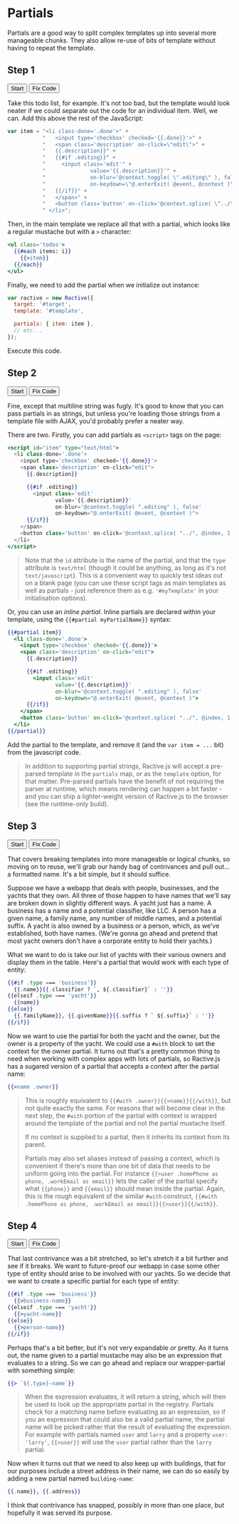 # Partials

Partials are a good way to split complex templates up into several more manageable chunks. They also allow re-use of bits of template without having to repeat the template.

## Step 1
<div class="tutorial">
  <button data-tutorial="N4IgFiBcoE5SBTAJgcwSAvgGhAF3gDxICWAbgATFIC8AOngIYxq70B8BA9CaW7QHYCCAZwDGMYgAdclGvVwIAtpIA2DBfXK4AnpIR08CAB65OMBqNxkE7AbVwEwAJjYAVAPYBaJO-Iriwg6cznyCgg7E-JIArjLu-J6iYAz8aAb8CADuHj6aqhYIYO4qSAgw1ADkAOrJMhnIwlq+AEYI5D4ZAPwVofZ2DtEq5KJqwsKVuO4+wj395OTAwADECBZglAqKwpCUGBhz8+QE-sOjwt7x+hUAdB0Is+GHhwSRMTI6epVJCKIA1s3uIwVYZgH6-ZCVRa3S57B72J7zESSFKnBhjSqlMQSaTEeLA+KJfx-AzIYisEC9GQI+ZQzHiKRWeJ7foHamLJbEABm5GupKsqWZj2pz1esVR6IqfIqrOFwtIDBU0SutIQWIZuP4sJlsoRBOaivKFQAAqJ4goTNdJigUCoEAAKcj0XkkfkoTQASiw5E5CuE921OsOBPB2h8mX4BiNvP4ChgAFEjGSHUaEKQEDGvSazcYZO7bEK2cBOFzBfCEVxhMj+JTqQRmrFJvxxeMKvXcI38QkRsRicbTTGc9dK0T7Y6QNdrpx6JnIqUjF6AIzkd09ADrXDbjZrz04-m3i04qySpaCg1CFfp0jYIBwwng8pg5HMlms5Go5AymXIACULFY03awC0DA-S4EwLA7BUYHMAguAVFgwECPMmz5AokFLChagKPBiGCCBTbkJwnDkAAgkgSBaKC5AVGSSjAsiMBWAq5CgjANj4fMDFMSo2wLNguG4fMDDkQAkpsOyctE-AvvE5AOnS2KMk27oLIJhy4GAATXDEwhgA6NGbDMXpARxCIKeq8Q7OZOLxAhplPHcEm+uxSGHBg7oANxqfx+FqWxijuGmYlKBJUkyU2DqzsYy6qaZ9gaVpw49qOBlKEZlD8HOi7Ll5pk+XYpl8sFiihdJSlyRlc4xSZrn5QRalERlgQpKIbSpumMjJJltowMIamWbFrn2J+OTuKV4UVZYRjVWpfTtppwjXMJSDFQ6U3XPwUwINc8qKm0nmzawuDrZtpQ7QqSpvtRFS5UNR1+rgrjEIoCDuLEDqSWVGpySpNX1Ud9gnVt1ycu4ojRMIdoHXFR3ubd-11fM9h8uN5Vrbg02-QJVLzA+5AhmG-AABIpEgPVevq0QwCT3VlF6oq4F64MwGxMYACKqpeSnw30vk48MVOs7gHNqjZTbvutLD6bcnOKRqwLQyyR3rQ90t8pEKDwVoMCXYr4TY08DNXQli2crOasugrPP8wzQ4ILalhQ9bhtRLE1zM0LItc99EuCx1Xty-E8NI7g+x5XZQ2mUg6gMDsf0hxsaU7AA2mpTzAO0lw7LgOsIF67SyxZ-CQWRFEME0PiJ4owKIwiGeOd6zletZSkl+R5DCO4L3kAFbEV74tFbDXEcEenmcZE5PF5wXout9RADCXeqLBbQKkMGltL+L5plosTuBIvo12n5AALreSPSOFQO8aJrgqPfQ6qZMxjM0w1yFWptcmSaUkb7UO+C4ADM1VCLETjAAOVcHGb8h1AYYw2sDSmMAnaHQwOQe2fpKDckfqQL+P91j-3fE4AA7CAxqcYADK88SIAAU4ywNwHjU6bQJbwOYcHR0R1mHnT2ldbhHt-aFzFhwuaKtYLSxbvLL03Ddq6xEVwxBBoUEwzDrVXCcMbwgFEPAMAuBFBDCAuEUGMZPA+kUMQFQ2gdjCBSOcP0EhOReU1HYfgDNk75FakUEoZQT6qXCJkKgGkdgLgAAwhIAKROPsIoBgRhPABKQEE8gTgQlKCibgZE5ENY7BCdcAALGk-oxjcCeGEMQAAXggHYkRWJknScU0xDBzGWOqfwWpuB0kAjiWU8p2TyAAhgKUGAngulOP2GEQYfj7CZJIKkHJnT95DM8JMSQwTJDTU7v4CiSxOQhN2bs9JMS4kJKSSkwp4R-CBFKToW0OxNoZDGS4k4hjpnuDKXPNiWFrDpJmX03JABWJQ5BAFAoBUCpw5z7ADKWQCdsXc1kbOKFQcgKwEAIEOeBSI8z+jmISKCYgKBdHBPOeMgQ-hIBFDTI+F5uBmgWF+CgGAb1MqJGKPvHYOyACcnJuWcseWEcllKyjkDYP0hsskaXuGRKIMkVjyALn5WS4g0IMgio7lWKZ7YczeB+PvdQGodj+AyMssATLoiEvSVKiwsqcnXH+Yq-gJxRVuI+Pob4fwum+JpZIN5ZIDXkAYM0TZsR0X9FtJyO+5AwWKHSSs21xCSVPOIGqzcEr+jQrKHcy4nT6WMuZUgVlKh2VPmQOk00RaYAcs5NWn5vq56BuDQodJEhCWRujbGqV8bIUrOtToW1eSHVOvVSib1db-WfP1WmdJJBhwMDlZEI1CARlFr+Okk5YBglhMif0QKZRORFsyDsTS5F0xrs0goUp0qqkfncJkcwkhY3at3TAfdt6dj238JIMpwgy1U07pW8gPrIixkHcm0VlYUTOtdjIUd7z-UNuKCGjtqyo3pPDW2tdgSN3yq3ek-FrbN0RIWYMzNN6HlFLNKUip16allDqRRkxZiLHzraXRjpAgMCYCAA">Start</button>
  <button data-run="true" data-tutorial="N4IgFiBcoE5SBTAJgcwSAvgGhAF3gDxICWAbgATFIC8AOngIYxq70B8BA9CaW7QHYCCAZwDGMYgAdclGvVwIAtpIA2DBfXK4AnpIR08CAB65OMBqNxkE7AbVwEwAJjYAVAPYBaJO-Iriwg6cznyCgg7E-JIArjLu-J6iYAz8aAb8CADuHj6aqhYIYO4qSAgw1ADkAOrJMhnIwlq+AEYI5D4ZAPwVofZ2DtEq5KJqwsKVuO4+wj395OTAwADECBZglAqKwpCUGBhz5PaLbMSbeweLnKtJ5+Fcg6FcYhLSbCA4wvCkTBtK5NSHEAEfzDUbCbzxfQVAB0HQQsxA5AA1LQYP0+qwZPNNPMCJEYjIdHpKkkEKIANbNdxGCrDMBk8nISqLWGQvYI5Go9GY+zzQF8kSSFKghhjSqlZ5SKzxWnxRL+Cl0Wj0ZCnZW2REotHhDG87GI+YsiXiKXEeLnTVcnU8rH8w3LYgAM3I0NVVlSFs52t1mL5OIF+NiIrFFTdFU0Wu5GL9Br5cfj3xU0ShRoQkukZv47IjVp9ert8cL5DlzST5QqAAFRPEFCZoZMUCgVAgABSHZUgV0kd0odWIgCUWHIjoYKmE8Jz3pt+f9RbjcsZ2h8mX4SvoFdd-AUMAAokZTm2KwhSAgt0OqzXjDJ+32+Japz6Y3zLk7PZHrdH9QLOMIhfw716Ua+l+uLNLEkz8MG4wVGBuAQbKCQjMQiqVtWW5XtCv4Kq27b0NC0KcH256RKURhDgAjOQ-Y9AA61wsEQQB755ramhcP4d4ANy5tq3wwOQ5iWNY-zkBkmTkAAShYVgni2wC5nBTAsDsFS4EpCC4BUWBWvMmz5AoKlLHpagKFpPECPMnCcOQACCSBIFo9LkBUpxKLSQowFYo7kPSMA2Nq8weV5Y47PJAWHFYmw7K5ig6eQ2DmZB5AMPZACSUXDtE-BCfE5BtsaLzSpB-YLHFulgAE0IxMIYBti5mwzEOYUWfGBWmvEOxtRm8TaeFcZwjsI5jv5LXzBg-bceFCXeuFfmKO4J7pUog1ZTlkFtiRxhUaV4X2LgFXCJhqjITh9VKI1lD8KRFFUZNLXTXY4VuktigrdlRV5ZdpHbc1SUPUlcVWZdgQpKIbTHqeMjJFdzYwMIcUdTtLX2GJOTuG9a2fZYRg-XFGL7ZVKVIC9bbY9C-BTAg0KJsmt145iZMU6U1OjrTAIVBUd0A5i464K4xCKAg7ixG2jqrR9LYlb92I2ozlPQo67iiNEwiS1zMv2ON6sRf9MtuhjEvDLgONSwpcZ8eQi7LvwAASKRILDQ6ltEMB2zDZRDoGuBDsrMB+VuAAiaYmt1-Bc30U5xr7-u4EH6YfQCZMsHVsLB4Vma0hNCkYmTvMp26kQoFpWgwLTWcPpHfJeyJBOHY6JH592mfh7al0EphCDNpYatm1XUSxNC0eQ3HIcJ8MLsxyP6fxNrmtxbrhzhUg6gMKF9O-FsOwANplc+7SQjsuClwgQ7tGn7X8CpdkOQwTQ+BvtIL3GwD7xkg2juOQ5dUVV-2eQwjuEFuQeafk76+BijMeKvVRp7wGsOD+J8z7x0zCpAAwoA1QGk2ijiGPtNoUkhIni0LEdwEgP6P13gAXXntAgGT10K7n3LgA2mZPrHh9sbXGu0rDOjbMeaEmQKpJH+NQAE5EADMP1yBAx3AAOVcDuCS9N7By2Zs7GAPduEYHIJ3cclBeE6NIAIoR6xREAicAAdikTIgAyqgmyAAFHcyjcAWyZm0ROxtyaU1npidxLMkweNEvLIegdz6h18SorxednKp2QTKIc-iaZtHLsjPx8t1GaLSfsKaVotbvBAKIeAYBcCKCGPJcIistyeBHIoYgKhtA7GECkcE44JCOm4lmOw-AvZb3yGDIoJQyiUNKuETIVB9o7HIgABmmQAUk6fYRQDAjCeHGUgSZ5AnDTKUIs3AQp7KFx2NM6EAAWXZ-Qqm4E8MIYgAAvBA0V+C+VOHsq5NSGB1IaU8l5uA9lUlWbcu5RzyBUhgKUGAngAWdP2GEQYoz7AHJIKkY5-zSEQs8JMSQUzJA4wAf4BySxHTTOJcSvZyzVnrM2dsi54R-CBBuToZsOwKYZBhd0kEFTEXuFuT-ASnd1DWD2UikFJyACsfxxF-HFX8JwtL7BgoxVSOCgCcV4uKFQcgKwEAIHJUpSIqL+h1ISPSYgKASlTNpbCgQ-hIBFBPPxLluBmgWHJCgGAwsrqJGKKQnYRKACcjpA3+vZWEW19qyjkDYKC8CuUnXuCFKIU4jTyDkVDTa4grIMhRv-n+BFcErzeDJKQwViN-AZExWAD10RzV7ITRYZNxzoRivTfwEE0belEn0KSCkAKRlOskDy04KDkrNHxbEXV-RmyOmYeQGVig9lYqbRYq1HLiA5oYnG-oiqygsshP8117rPVIG9SoX1-KkB7OrGemAfrHT3uFUOvlDAx3FAnXsiQ5rZ3zsXQm5d8qsUNp0E205rb225uFAOp9I6-ImSFf0EgWEGApsiOWhAUKz0Uj2VSsAUzZkLP6AtMojoz2ZB2BVeyp5sMVQUDcxNjzgmZHMJIRdhaiMwBI+4MjOiVD+EkLc4QV6XYANveQQdkRtxgfXdG38woO39xkFB3lI6X3joUL+7Fc69nTu-dhiZuHU34b2aar9eH5lovBbu4JbLLk1hufchjkRflvLs7U+pKHnllFeQIDAmAgA">Fix Code</button>
</div>

Take this todo list, for example. It's not too bad, but the template would look neater if we could separate out the code for an individual item. Well, we can. Add this above the rest of the JavaScript:

```js
var item = "<li class-done='.done'>" +
           "   <input type='checkbox' checked='{{.done}}'>" +
           "   <span class='description' on-click=\"edit\">" +
           "   {{.description}}" +
           "   {{#if .editing}}" +
           "     <input class='edit'" +
           "              value='{{.description}}'" +
           "              on-blur='@context.toggle( \".editing\" ), false'" +
           "              on-keydown=\"@.enterExit( @event, @context )\">" +
           "   {{/if}}" +
           "   </span>" +
           "   <button class='button' on-click='@context.splice( \"../\", @index, 1 )'>×</button>" +
           " </li>";
```

Then, in the main template we replace all that with a partial, which looks like a regular mustache but with a `>` character:

```handlebars
<ul class='todos'>
  {{#each items: i}}
    {{>item}}
  {{/each}}
</ul>
```

Finally, we need to add the partial when we initialize out instance:

```js
var ractive = new Ractive({
  target: '#target',
  template: '#template',

  partials: { item: item },
  // etc...
});
```

Execute this code.

## Step 2
<div class="tutorial">
  <button data-tutorial="N4IgFiBcoE5SBTAJgcwSAvgGhAF3gDxICWAbgATFIC8AOngIYxq70B8BA9CaW7QHYCCAZwDGMYgAdclGvVwIAtpIA2DBfXK4AnpIR08CAB65OMBqNxkE7AbVwEwAJjYAVAPYBaJO-Iriwg6cznyCgg7E-JIArjLu-J6iYAz8aAb8CADuHj6aqhYIYO4qSAgw1ADkAOrJMhnIwlq+AEYI5D4ZAPwVofZ2DtEq5KJqwsKVuO4+wj395OTAwADECBZglAqKwpCUGBhz5PaLbMSbeweLnKtJ5+Fcg6FcYhLSbCA4wvCkTBtK5NSHEAEfzDUbCbzxfQVAB0HQQsxA5AA1LQYP0+qwZPNNPMCJEYjIdHpKkkEKIANbNdxGCrDMBk8nISqLWGQvYI5Go9GY+zzQF8kSSFKghhjSqlZ5SKzxWnxRL+Cl0Wj0ZCnZW2REotHhDG87GI+YsiXiKXEeLnTVcnU8rH8w3LYgAM3I0NVVlSFs52t1mL5OIF+NiIrFFTdFU0Wu5GL9Br5cfj3xU0ShRoQkukZv47IjVp9ert8cL5DlzST5QqAAFRPEFCZoZMUCgVAgABSHZUgV0kd0odWIgCUWHIjoYKmE8Jz3pt+f9RbjcsZ2h8mX4SvoFdd-AUMAAokZTm2KwhSAgt0OqzXjDJ+32+Japz6Y3zLk7PZHrdH9QLOMIhfw716Ua+l+uLNLEkz8MG4wVGBuAQbKCQjMQiqVtWW5XtCv4Kq27b0NC0KcH256RKURhDgAjOQ-Y9AA61wsEQQB755ramhcP4d4ANy5tq3wwOQ5iWNY-zkBkmTkAAShYVgni2wC5nBTAsDsFS4EpCC4BUWBWvMmz5AoKlLHpagKFpPECPMnCcOQACCSBIFo9LkBUpxKLSQowFYo7kPSMA2Nq8weV5Y47PJAWHFYmw7K5ig6eQ2DmZB5AMPZACSUXDtE-BCfE5BtsaLzSpB-YLHFulgAE0IxMIYBti5mwzEOYUWfGBWmvEOxtRm8TaeFcZwjsI5jv5LXzBg-bceFCXeuFfmKO4J7pUog1ZTlkFtiRxhUaV4X2LgFXCJhqjITh9VKI1lD8KRFFUZNLXTXY4VuktigrdlRV5ZdpHbc1SUPUlcVWZdgQpKIbTHqeMjJFdzYwMIcUdTtLX2GJOTuG9a2fZYRg-XFGL7ZVKVIC9bbY9C-BTAg0KJsmt145iZMU6U1OjrTAIVBUd0A5i464K4xCKAg7ixG2jqrR9LYlb92I2ozlPQo67iiNEwiS1zMv2ON6sRf9MtuhjEvDLgONSwpcZ8eQi7LvwAASKRILDQ6ltEMB2zDZRDoGuBDsrMB+VuAAiaYmt1-Bc30U5xr7-u4EH6YfQCZMsHVsLB4Vma0hNCkYmTvMp26kQoFpWgwLTWcPpHfJeyJBOHY6JH592mfh7al0EphCDNpYatm1XUSxNC0eQ3HIcJ8MLsxyP6fxNrmtxbrhzhUg6gMKF9O-FsOwANplc+7SQjsuClwgQ7tGn7X8CpdkOQwTQ+BvtIL3GwD7xkg2juOQ5dUVV-2eQwjuEFuQeafk76+BijMeKvVRp7wGsOD+J8z7x0zCpAAwoA1QGk2ijiGPtNoUkhIni0LEdwEgP6P13gAXXntAgGT10K7n3LgA2mZPrHh9sbXGu0rDOjbMeaEmQKpJH+NQAE5EADMP1yBAx3AAOVcDuCS9N7By2Zs7GAPduEYHIJ3cclBeE6NIAIoR6xREAicAAdikTIgAyqgmyAAFHcyjcAWyZm0ROxtyaU1npidxLMkweNEvLIegdz6h18SorxednKp2QTKIc-iaZtHLsjPx8t1GaLSfsKaVotbvBAKIeAYBcCKCGPJcIistyeBHIoYgKhtA7GECkcE44JCOm4lmOw-AvZb3yGDIoJQyiUNKuETIVB9o7HIgABmmQAUk6fYRQDAjCeHGUgSZ5AnDTKUIs3AQp7KFx2NM6EAAWXZ-Qqm4E8MIYgAAvBA0V+C+VOHsq5NSGB1IaU8l5uA9lUlWbcu5RzyBUhgKUGAngAWdP2GEQYoz7AHJIKkY5-zSEQs8JMSQUzJA4wAf4BySxHTTOJcSvZyzVnrM2dsi54R-CBBuToZsOwKYZBhd0kEFTEXuFuT-ASnd1DWD2UikFJyACsfxxF-HFX8JwtL7BgoxVSOCgCcV4uKFQcgKwEAIHJUpSIqL+h1ISPSYgKASlTNpbCgQ-hIBFBPPxLluBmgWHJCgGAwsrqJGKKQnYRKACcjpA3+vZWEW19qyjkDYKC8CuUnXuCFKIU4jTyDkVDTa4grIMhRv-n+BFcErzeDJKQwViN-AZExWAD10RzV7ITRYZNxzoRivTfwEE0belEn0KSCkAKRlOskDy04KDkrNHxbEXV-RmyOmYeQGVig9lYqbRYq1HLiA5oYnG-oiqygsshP8117rPVIG9SoX1-KkB7OrGemAfrHT3uFUOvlDAx3FAnXsiQ5rZ3zsXQm5d8qsUNp0E205rb225uFAOp9I6-ImSFf0EgWEGApsiOWhAUKz0Uj2VSsAUzZkLP6AtMojoz2ZB2BVeyp5sMVQUDcxNjzgmZHMJIRdhaiMwBI+4MjOiVD+EkLc4QV6XYANveQQdkRtxgfXdG38woO39xkFB3lI6X3joUL+7Fc69nTu-dhiZuHU34b2aar9eH5lovBbu4JbLLk1hufchjkRflvLs7U+pKHnllFeQIDAmAgA">Start</button>
  <button data-run="true" data-tutorial="N4IgFiBcoE5SBTAJgcwSAvgGhAF3gDxICWAbgATFIC8AOngIYxq70B8BA9CaW7QHYCCAZwDGMYgAdclGvVwIAtpIA2DBfXK4AnpIR08CAB65OMBqNxkE7AbVwEwAJjYAVAPYBaJO-Iriwg6cznyCgg7E-JIArjLu-J6iYAz8aAb8CADuHj6aqhYIYO4qSAgw1ADkAOrJMhnIwlq+AEYI5D4ZAPwVofZ2DtEq5KJqwsKVuO4+wj395OTAwADECBZglAqKwpCUGBhz5PaLbMSbeweLnKtJ5+Fcg72s4YtLkkxWDEOnSrf28wT+YajYTeeL6CoAOg6CFm4Xm-0iMRkOj0lSSCFEAGtmu4jBVhmAMZjkJVFlCwXtYX94SI3vwgQwxpVSmIJNJiPF8fFEv4sQZkKdbHD4fMySzxFIrPFfk9qSKXsQAGbkCECqypGUikUERGxBlMipqioHLWm+akT7RcFihCsyUc-iUk1mrXc5oqaLlCoAAVE8QUJghkxQKBUCAAFIcQKqSOqUJoAJRYciKz7CGHOl3w7nE7Q+TL8Aze1X8BQwACiRlOke9CFICFLyd9-uMMgTQrl8MuSs1NM4wjpj21zVik3pI0Z4wqI9wY65CRGxD5Pr9pdbEIHvIjUYhEM49CbkVKRmTAEZyAmegB1rgzsdD8hcfyPS5vGAfFS3Lh26RsEA4YR4AtGByHMSxrHIahyAyTJyAAJQsKx63DYBaBgfpcCYFgdgqTDmAQXAKiwNCBHmTZ8gUHClnItQFCIkjBHQ+lyAYJAkAASU2HZFWifhwPichI3FNkpXpBMFgYkVcDAAIIRiYQwEjCpvi2IiJKY01hPteIdi09l4mIjStWhbi0xsIz5gwBMAG5JPIbAGLsmAlHcetOKUbjeP4+lIyPYwL3U0jDlnGThA3VQl23ZTNhmZM-JPchzxsuyHKYuy1XcxRPL40TBMofhjwC1CjNSoK7M4Th8sCFJRDaOsGxkZICrDGBhDsnTAuY+wYJydxsu8vLLCMIq7L6ELZNYjjNkjIaIX4KYEAhC0PTaZKjLG2b5tKJbLTaKCKgqWz1tYXB01wVxiEUBB3FiSMeJyh1BPE4qypO+xNoWiFFXcURomEcM1te+wrKO17Sq6hRY363KZtwYbnscmR4WA8hc3zfgAAkUiQFrk3dT0seaso4qiWJk1+mBnNLAARW0JX0-hQfCRGRQpqncFpn9cqg2aWCUqE6ZEh18UB5mTtms7+bVSIUDU3AYCtC8mb6NKkfmXUZCg6TZMVI8pdjEXlbV-KkQ3BAw0sAGjZFDWITZhrOfp7nhk9dnHaF+ImfmYGUsMsqjKQdQGB2F6IY2JRtnIABtOz5XaMEdnlq1k3aQXtP4HCAEE2JYpofHDxR8XB01gHjjJTJUdNkz00Ss5z4R3Cu8hFHcZy898FSZnsv3mLjkyUzM6u04ZnCAGFG9UAi2k+IZpLaBDwPrLRYlb4g0yL2PyAAXV90ajIaspK1OaHHsjOtybhkbjqVPK6whTIZKSSDqCg08AGYivICryHLAA5VxyxwVGuLOGc1Pr4xgFbYBGByDm3TJQZUZ9SD30fusF+UEnAAHZP7f3LAAZVHpnAACuWYB9gUZbT2sMUBlCvbBW6p9ZaisoKULtq7B2w9RJ0I2qAyW5BIQ12FsmVhTDVrcJOqwiBUDjr7BKgxEG-4QCiHgGAXAighioXCN9UsnhUyKGICobQOxhApBBOmCQipbKOjsPwDWUd8i1SKCUMoW8JLhEyFQaSOxTwAAYfEAFIrH2EUAwIwngPFIC8eQJwPilBBNwG8NiMsdg+IhAAFjif0bRuBPDCGIAALwQDsSIhIJC4Hidk3RDB9GGOKfwUppx4k4jCXk-JyTyA4hgKUGAnhmlWP2GEQYbj7CJJIKkFJTTW7dM8JMSQ3jJDDQbv4JA5AliKh8es9Z8SQlhIiVEmJmTwj+ECLknQYYdjzQyP0mxgJNEjPcHk2uoFzbqGsPE0Z7TUkAFYlDkDfr875vynCHPsJ06ZOJZyN3mYs4oVBVkIARdsrCkQJn9H0QkQkxAUCqO8YcgZAh-CQCKPWECdzcDNAsJiFAMAboFUSMUVuOw1kAE5FSsuZdcsIhLiVlHIGwDpo4BJkvcG8UQpwjGJU5QS4g5IMh8vIAOFIwzZytm8BiVuryOr+AyDMsANLojYviSKiw4qUkQi+VK-ggJ+V2JRPodEWJmmuLJZIB5pwHQ7AYM0JZsQEDxLDIqXAZqfmKHibMs1mC8U3OIPKu8Qr+hgrKBcsETTKXUtpUgelKhGXPKQPEv02aYBMsVCW95bqnlep9QoeJEhsVBvIIC0NGERURpBbMk1OgzVpMtdahVdJlWuseR655tE3n9BIJuBgErIjaoQL07NWJ4l7LAN4vxgT+iuTKIqbNmQdgyTYg2JdMkFC5NFUU6C7hMjmEkGG1Vm6YDbsvTsc2-hJB5OEPmz0Dci3kFdZEMsPaY38sVfSG1pMZAuvLcOytxRfVhpbQ2-1CBA2ovcZ4ldiU13xMxXW1dATJldKTReq5WT-S5IKeekpZRGmkZ0Xogx076nUfKQIDAmAgA">Fix Code</button>
</div>

Fine, except that multiline string was fugly. It's good to know that you can pass partials in as strings, but unless you're loading those strings from a template file with AJAX, you'd probably prefer a neater way.

There are two. Firstly, you can add partials as `<script>` tags on the page:

```handlebars
<script id="item" type="text/html">
  <li class-done='.done'>
    <input type='checkbox' checked='{{.done}}'>
    <span class='description' on-click="edit">
      {{.description}}

      {{#if .editing}}
        <input class='edit'
               value='{{.description}}'
               on-blur='@context.toggle( ".editing" ), false'
               on-keydown="@.enterExit( @event, @context )">
      {{/if}}
    </span>
    <button class='button' on-click='@context.splice( "../", @index, 1 )'>×</button>
  </li>
</script>
```

> Note that the `id` attribute is the name of the partial, and that the `type` attribute is `text/html` (though it could be anything, as long as it's not `text/javascript`). This is a convenient way to quickly test ideas out on a blank page (you can use these script tags as main templates as well as partials - just reference them as e.g. `'#myTemplate'` in your initialisation options).

Or, you can use an _inline partial_. Inline partials are declared within your template, using the `{{#partial myPartialName}}` syntax:

```handlebars
{{#partial item}}
  <li class-done='.done'>
    <input type='checkbox' checked='{{.done}}'>
    <span class='description' on-click="edit">
      {{.description}}

      {{#if .editing}}
        <input class='edit'
               value='{{.description}}'
               on-blur='@context.toggle( ".editing" ), false'
               on-keydown="@.enterExit( @event, @context )">
      {{/if}}
    </span>
    <button class='button' on-click='@context.splice( "../", @index, 1 )'>×</button>
  </li>
{{/partial}}
```

Add the partial to the template, and remove it (and the `var item = ...` bit) from the javascript code.

> In addition to supporting partial strings, Ractive.js will accept a pre-parsed template in the `partials` map, or as the `template` option, for that matter. Pre-parsed partials have the benefit of not requiring the parser at runtime, which means rendering can happen a bit faster - and you can ship a lighter-weight version of Ractive.js to the browser (see the runtime-only build).

## Step 3
<div class="tutorial">
  <button data-tutorial="N4IgFiBcoE5SBTAJgcwSAvgGhAF3gDxICWAbgATFIC8AOngIYxq70B8BA9CaW7QHYCCAZwDGMYgAdclGvVwIAtpIA2DBfXK4AnpIR08CAB65OMBqNxkE7AbVwEwAJjYAZAPa5h5dwDNyAJoWYF5cznyCrJHAwADECMHk2sFeGBh2rA48Efa5uACuwghJ7vkw5PwMisWSTFYMKuRgCDA2kfZc2RkxnAmiYGlCnGIS0mwgOMLwpEzk5pbW5NQVCADu5ABKFlakCAAUwLQwGbhMLJDkAOSnzAi4l1hHAuRaSqrqCBeXsQrKagoPJ78F5IdQMC6HY7A8j2ZL9LwXADaQJeeWAFSqnyuriYMG0tFol28rmIuFwKmKOKQ2geWl0WMucJCtPcq34LQhdL0XwARoViOzhMJaZVql8APLzCm00RqIXEXzEDlXADC7ku5AwmseUNRmXRooZAGUjeQALIC-is8gAKXcYH4wnc-FpOm5VyZ9ywPjZyvRboZehgTpd3pQ1n4ADlMV8catWvxRAhab4qsQVNpo2KrgB1BoqDVa7AomH6jHZy6uYoAcXM-CQxQAImR3DAk8nvQGvp6Wb6YJyu1c+cIBQghSKY1czTAAHTkOPaFoyuUjxXKyuuFWFzUl+wAXRL6ShGAAlABuCYgUTwTBAA">Start</button>
  <button data-run="true" data-tutorial="N4IgFiBcoE5SBTAJgcwSAvgGhAF3gDxICWAbgATFIC8AOngIYxq70B8BA9CaW7QHYCCAZwDGMYgAdclGvVwIAtpIA2DBfXK4AnpIR08CAB65OMBqNxkE7AbVwEwAJjYAZAPa5h5dwDNyAJoWYF5cznyCrJHAwADECMHk2sFeGBh2rA48Efa5uDFs-AyKCGnkALQ+AO78CDDkBUUl5AB07jV1aRn2XNkZMZwJomBd-FxiEtI5YxNSMlQGTTYgWrr68sam5pbWttFxxP4tOnrk1OfkAOQARgCuwsS1wsKXo-bkDcAtS2kxLaJqZ6HYh1cgAfnIAAMsOQACRfAEMIG+EEwDCQ8iQK6vdL7BAqYQIQ6tE4IM4XS7JYa4HEZD4xH64+wxfGEt4yT4tXzFYgqbQAOWKpWwnJQ1n4gpKvy+wluvhRRnBULhMrlCvRmOx7IGh1G43EczYIBwwngpCY5G2VlIZOo5FqVXIACULNaEAAKYC0GAZXBMFhYy5+5gIGlYb0CD4KZRqBSB2LR1TqBCXcM+-gfJDqBhYr3pj72KkhYRYgDaEYz5DywHtQsDriYMG0tFol28rmIuFwKjJDaQ2lTqz0gaLYeqtRguaHCEDdweTxeMKWgYA8tse4PEcjUYGAMLuS7kDBHtORquZGvLq4AZWv5AAso9+O1yAApdxgfjCdz8QekkcpIO7QTlO-5XHoMDfr+MJijaEp1lcDZVDACD8KIKYwtyii8gKCGXAA6gwKgqIex7YBWBYXrWJT1mSADi5j8EgZIACJkO4MDoRh04AdSQEdJODQ8Vcc6PAgzyDlelz3jALTkEh2h1JugIPCidT1q4u6kUeFHngAurp6TphgACUADcxogKI8CYEAA">Fix Code</button>
</div>

That covers breaking templates into more manageable or logical chunks, so moving on to reuse, we'll grab our handy bag of contrivances and pull out... a formatted name. It's a bit simple, but it should suffice.

Suppose we have a webapp that deals with people, businesses, and the yachts that they own. All three of those happen to have names that we'll say are broken down in slightly different ways. A yacht just has a name. A business has a name and a potential classifier, like LLC. A person has a given name, a family name, any number of middle names, and a potential suffix. A yacht is also owned by a business or a person, which, as we've established, both have names. (We're gonna go ahead and pretend that most yacht owners don't have a corporate entity to hold their yachts.)

What we want to do is take our list of yachts with their various owners and display them in the table. Here's a partial that would work with each type of entity:

```handlebars
{{#if .type === 'business'}}
  {{.name}}{{.classifier ? `, ${.classifier}` : ''}}
{{elseif .type === 'yacht'}}
  {{name}}
{{else}}
  {{.familyName}}, {{.givenName}}{{.suffix ? ` ${.suffix}` : ''}}
{{/if}}
```

Now we want to use the partial for both the yacht and the owner, but the owner is a property of the yacht. We could use a `#with` block to set the context for the owner partial. It turns out that's a pretty common thing to need when working with complex apps with lots of partials, so Ractive.js has a sugared version of a partial that accepts a context after the partial name:

```handlebars
{{>name .owner}}
```

> This is roughly equivalent to `{{#with .owner}}{{>name}}{{/with}}`, but not quite exactly the same. For reasons that will become clear in the next step, the `#with` portion of the partial with context is wrapped around the template of the partial and not the partial mustache itself.
>
> If no context is supplied to a partial, then it inherits its context from its parent.
>
> Partials may also set aliases instead of passing a context, which is convenient if there's more than one bit of data that needs to be uniform going into the partial. For instance `{{>user .homePhone as phone, .workEmail as email}}` lets the caller of the partial specify what `{{phone}}` and `{{email}}` should mean inside the partial. Again, this is the rough equivalent of the similar `#with` construct, `{{#with .homePhone as phone, .workEmail as email}}{{>user}}{{/with}}`.

## Step 4
<div class="tutorial">
  <button data-tutorial="N4IgFiBcoE5SBTAJgcwSAvgGhAF3gDxICWAbgATFIC8AOngIYxq70B8BA9CaW7QHYCCAZwDGMYgAdclGvVwIAtpIA2DBfXK4AnpIR08CAB65OMBqNxkE7AbVwEwAJjYAZAPa5h5dwDNyAJoWYF5cznyCrJHAwADECMHk2sFeGBh2rA48Efa5uDFs-AyKCGnkALQ+AO78CDDkBUUl5AB07jV1aRn2XNkZMZwJomBd-FxiEtI5YxNSMlQGTTYgWrr68sam5pbWttFxxP4tOnrk1OfkAOQARgCuwsS1wsKXo-bkDcAtS2kxLaJqZ6HYh1cgAfnIAAMsOQACRfAEMIG+EEwDCQ8iQK6vdL7BAqYQIQ6tE4IM4XS7JYa4HEZD4xH64+wxfGEt4yT4tXzFYgqbQAOWKpWwnJQ1n4gpKvy+wluvhRRnBULhMrlCvRmOx7IGh1G43EczYIBwwngpCY5G2VlIZOo5FqVXIACULNaEAAKYC0GAZXBMFhYy5+5gIGlYb0CD4KZRqBSB2LR1TqBCXcM+-gfJDqBhYr3pj72KkhYRYgDaEYz5DywHtQsDriYMG0tFol28rmIuFwKjJDaQ2lTqz0gaLYeqtRguaHCEDdweTxeMKWgYA8tse4PEcjUYGAMLuS7kDBHtORquZGvLq4AZWv5AAso9+O1yAApdxgfjCdz8QekkcpIO7QTlO-5XHoMDfr+MJijaEp1lcDZVDACD8KIKYwtyii8gKCGXAA6gwKgqIex7YBWBYXrWJT1mSADi5j8EgZIACJkO4MDoRh04AdSQEdJODQ8Vcc6PAgzyDlelz3jALTkEh2h1JugIPCidT1q4u6kUeFHngAurp6TphgACUADcxogKI8CYEAA">Start</button>
  <button data-run="true" data-tutorial="N4IgFiBcoE5SBTAJgcwSAvgGhAF3gDxICWAbgATFIC8AOngIYxq70B8BA9CaW7QHYCCAZwDGMYgAdclGvVwIAtpIA2DBfXK4AnpIR08CAB65OMBqNxkE7AbVwEwAJjYAZAPa5h5dwDNyAJoWYF5cznyCrJHAwADECMHk2sFeGBh2rA48Efa5uDFs-AyKCGnkALQ+AO78CDDkBUUl5AB07jV1aRn2XNkZMZwJomBd-FxiEtJsIDjC8KRM5OaW1uTU5LVV5ABKFlakCAAUwLQwGbhMLJDkAOQXzAi4N1inAuRaSqrqCNc3sQrKNQKZ6vfjvJDqBjXE5nMHkezJYZea4AbVB7zywA2xR+t1cTBg2lotBu3lcxFwuBUCHI+KQ2meWl0uJuiJCjPatRg0KZel+ACMAK7CYi1YTCRlNFkAeWW1MZojU4uIvmIdV+AGF3DdyBhdS9YRjMlipb8AMpm8gAWVF-Ha5AAUu4wPxhO5+IydHzbmynlhqlyeV6WXoYG6Pf6UNZ+AA5HG-fFVGAIfiiBCM3zFYgqbRxkq-ADqDBUKh1euw6Phxux+bxNIA4uZ+EgaQARMjuGBp9P+4O-X0cjrchq8llCkViiX+023K0wFq0hhVbR1BVKkWq9V41wasu6yv2AC6lYrhvIkiYVmLwmhB9wM5uBQABgASYAtYMYcpSp9pEFn+xWRSb8cRuX4YhaKU-wNN4qxucdRQQcUQJKMDbggqCMAgxUGGVTd6gAfnIJ9-TfFocLwtUYAwJ9yGueh6Ggu8blDcMUPTcD30zRRs1zHE0n9CCowOWN+Kw99hEFXxVSMcgiNosjJOk4gjBouj4RARiMBuE9QQwABKABuGYQFEeBMCAA">Fix Code</button>
</div>

That last contrivance was a bit stretched, so let's stretch it a bit further and see if it breaks. We want to future-proof our webapp in case some other type of entity should arise to be involved with our yachts. So we decide that we want to create a specific partial for each type of entity:

```handlebars
{{#if .type === 'business'}}
  {{>business-name}}
{{elseif .type === 'yacht'}}
  {{>yacht-name}}
{{else}}
  {{>person-name}}
{{/if}}
```

Perhaps that's a bit better, but it's not very expandable _or_ pretty. As it turns out, the name given to a partial mustache may also be an expression that evaluates to a string. So we can go ahead and replace our wrapper-partial with something simple:

```handlebars
{{> `${.type}-name`}}
```

> When the expression evaluates, it will return a string, which will then be used to look up the appropriate partial in the registry. Partials check for a matching name before evaluating as an expression, so if you an expression that could also be a valid partial name, the partial name will be picked rather that the result of evaluating the expression. For example with partials named `user` and `larry` and a property `user: 'larry'`, `{{>user}}` will use the `user` partial rather than the `larry` partial.

Now when it turns out that we need to also keep up with buildings, that for our purposes include a street address in their name, we can do so easily by adding a new partial named `building-name`:

```handlebars
{{.name}}, {{.address}}
```

I think that contrivance has snapped, possibly in more than one place, but hopefully it was served its purpose.
